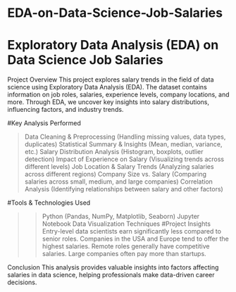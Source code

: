 # EDA-on-Data-Science-Job-Salaries
# Exploratory Data Analysis (EDA) on Data Science Job Salaries
Project Overview
This project explores salary trends in the field of data science using Exploratory Data Analysis (EDA). The dataset contains information on job roles, salaries, experience levels, company locations, and more. Through EDA, we uncover key insights into salary distributions, influencing factors, and industry trends.

#Key Analysis Performed
>Data Cleaning & Preprocessing (Handling missing values, data types, duplicates)
>Statistical Summary & Insights (Mean, median, variance, etc.)
>Salary Distribution Analysis (Histogram, boxplots, outlier detection)
>Impact of Experience on Salary (Visualizing trends across different levels)
>Job Location & Salary Trends (Analyzing salaries across different regions)
>Company Size vs. Salary (Comparing salaries across small, medium, and large companies)
>Correlation Analysis (Identifying relationships between salary and other factors)


#Tools & Technologies Used
>>Python (Pandas, NumPy, Matplotlib, Seaborn)
>>Jupyter Notebook
>>Data Visualization Techniques
#Project Insights
Entry-level data scientists earn significantly less compared to senior roles.
Companies in the USA and Europe tend to offer the highest salaries.
Remote roles generally have competitive salaries.
Large companies often pay more than startups.

Conclusion
This analysis provides valuable insights into factors affecting salaries in data science, helping professionals make data-driven career decisions.
